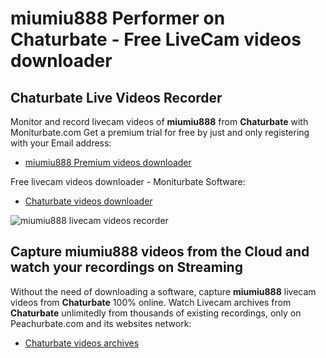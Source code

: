 # miumiu888 Performer on Chaturbate - Free LiveCam videos downloader

## Chaturbate Live Videos Recorder

Monitor and record livecam videos of **miumiu888** from **Chaturbate** with Moniturbate.com
Get a premium trial for free by just and only registering with your Email address:
* [miumiu888 Premium videos downloader](https://moniturbate.com/request-demo-licence-key.html)

Free livecam videos downloader - Moniturbate Software:
* [Chaturbate videos downloader](https://moniturbate.com/moniturbate-download-software.html)

![miumiu888 livecam videos recorder](https://peachurnet.com/templates/moniturbate-software.png)


## Capture miumiu888 videos from the Cloud and watch your recordings on Streaming

Without the need of downloading a software, capture **miumiu888** livecam videos from **Chaturbate** 100% online.
Watch Livecam archives from **Chaturbate** unlimitedly from thousands of existing recordings, only on Peachurbate.com and its websites network:
* [Chaturbate videos archives](https://peachurnet.com/)